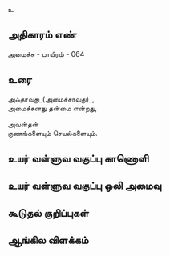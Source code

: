 உ


## அதிகாரம் எண்

அமைச்சு - பாயிரம் - 064
## உரை

அஃதாவது_(அமைச்சாவது)_,  
அமைச்சனது தன்மை என்றது,  

அவன்தன்  
    குணங்களையும் 
    செயல்களையும்.



## உயர் வள்ளுவ வகுப்பு காணொளி


## உயர் வள்ளுவ வகுப்பு ஒலி அமைவு 


## கூடுதல் குறிப்புகள்


## ஆங்கில விளக்கம்

